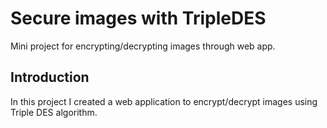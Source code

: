 # Secure images with TripleDES
Mini project for encrypting/decrypting images through web app.

## Introduction
In this project I created a web application to encrypt/decrypt images using Triple DES algorithm.

